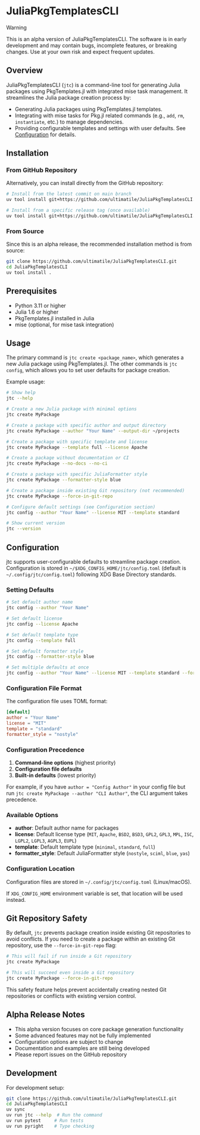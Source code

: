 # JuliaPkgTemplatesCLI

> [!WARNING]
> This is an alpha version of JuliaPkgTemplatesCLI. The software is in early development and may contain bugs, incomplete features, or breaking changes. Use at your own risk and expect frequent updates.

## Overview

JuliaPkgTemplatesCLI (`jtc`) is a command-line tool for generating Julia packages using PkgTemplates.jl with integrated mise task management. It streamlines the Julia package creation process by:

- Generating Julia packages using PkgTemplates.jl templates.
- Integrating with mise tasks for Pkg.jl related commands (e.g., `add`, `rm`, `instantiate`, etc.) to manage dependencies.
- Providing configurable templates and settings with user defaults. See [Configuration](#configuration) for details.

## Installation

### From GitHub Repository

Alternatively, you can install directly from the GitHub repository:

```bash
# Install from the latest commit on main branch
uv tool install git+https://github.com/ultimatile/JuliaPkgTemplatesCLI.git

# Install from a specific release tag (once available)
uv tool install git+https://github.com/ultimatile/JuliaPkgTemplatesCLI.git@v0.1.0
```

### From Source

Since this is an alpha release, the recommended installation method is from source:

```bash
git clone https://github.com/ultimatile/JuliaPkgTemplatesCLI.git
cd JuliaPkgTemplatesCLI
uv tool install .
```

## Prerequisites

- Python 3.11 or higher
- Julia 1.6 or higher
- PkgTemplates.jl installed in Julia
- mise (optional, for mise task integration)

## Usage

The primary command is `jtc create <package_name>`, which generates a new Julia package using PkgTemplates.jl.
The other commands is `jtc config`, which allows you to set user defaults for package creation.

Example usage:

```bash
# Show help
jtc --help

# Create a new Julia package with minimal options
jtc create MyPackage

# Create a package with specific author and output directory
jtc create MyPackage --author "Your Name" --output-dir ~/projects

# Create a package with specific template and license
jtc create MyPackage --template full --license Apache

# Create a package without documentation or CI
jtc create MyPackage --no-docs --no-ci

# Create a package with specific JuliaFormatter style
jtc create MyPackage --formatter-style blue

# Create a package inside existing Git repository (not recommended)
jtc create MyPackage --force-in-git-repo

# Configure default settings (see Configuration section)
jtc config --author "Your Name" --license MIT --template standard

# Show current version
jtc --version
```

## Configuration

jtc supports user-configurable defaults to streamline package creation. Configuration is stored in `~/$XDG_CONFIG_HOME/jtc/config.toml` (default is `~/.config/jtc/config.toml`) following XDG Base Directory standards.

### Setting Defaults

```bash
# Set default author name
jtc config --author "Your Name"

# Set default license
jtc config --license Apache

# Set default template type
jtc config --template full

# Set default formatter style
jtc config --formatter-style blue

# Set multiple defaults at once
jtc config --author "Your Name" --license MIT --template standard --formatter-style sciml
```

### Configuration File Format

The configuration file uses TOML format:

```toml
[default]
author = "Your Name"
license = "MIT"
template = "standard"
formatter_style = "nostyle"
```

### Configuration Precedence

1. **Command-line options** (highest priority)
2. **Configuration file defaults**
3. **Built-in defaults** (lowest priority)

For example, if you have `author = "Config Author"` in your config file but run `jtc create MyPackage --author "CLI Author"`, the CLI argument takes precedence.

### Available Options

- **author**: Default author name for packages
- **license**: Default license type (`MIT`, `Apache`, `BSD2`, `BSD3`, `GPL2`, `GPL3`, `MPL`, `ISC`, `LGPL2`, `LGPL3`, `AGPL3`, `EUPL`)
- **template**: Default template type (`minimal`, `standard`, `full`)
- **formatter_style**: Default JuliaFormatter style (`nostyle`, `sciml`, `blue`, `yas`)

### Configuration Location

Configuration files are stored in `~/.config/jtc/config.toml` (Linux/macOS).

If `XDG_CONFIG_HOME` environment variable is set, that location will be used instead.

## Git Repository Safety

By default, `jtc` prevents package creation inside existing Git repositories to avoid conflicts. If you need to create a package within an existing Git repository, use the `--force-in-git-repo` flag:

```bash
# This will fail if run inside a Git repository
jtc create MyPackage

# This will succeed even inside a Git repository
jtc create MyPackage --force-in-git-repo
```

This safety feature helps prevent accidentally creating nested Git repositories or conflicts with existing version control.

## Alpha Release Notes

- This alpha version focuses on core package generation functionality
- Some advanced features may not be fully implemented
- Configuration options are subject to change
- Documentation and examples are still being developed
- Please report issues on the GitHub repository

## Development

For development setup:

```bash
git clone https://github.com/ultimatile/JuliaPkgTemplatesCLI.git
cd JuliaPkgTemplatesCLI
uv sync
uv run jtc --help  # Run the command
uv run pytest     # Run tests
uv run pyright    # Type checking
```
